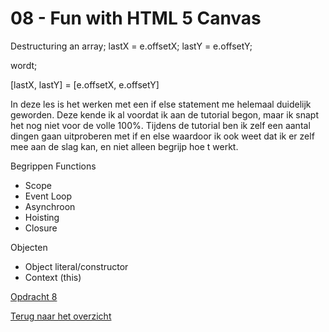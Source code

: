# 08 - Fun with HTML 5 Canvas

Destructuring an array;
lastX = e.offsetX;
lastY = e.offsetY;

wordt;

[lastX, lastY] = [e.offsetX, e.offsetY]

In deze les is het werken met een if else statement me helemaal duidelijk geworden. Deze kende ik al voordat ik aan de tutorial begon, maar ik snapt het nog niet voor de volle 100%. Tijdens de tutorial ben ik zelf een aantal dingen gaan uitproberen met if en else waardoor ik ook weet dat ik er zelf mee aan de slag kan, en niet alleen begrijp hoe t werkt. 

Begrippen
Functions
-	Scope
-	Event Loop
-	Asynchroon
-	Hoisting
-	Closure

Objecten
-	Object literal/constructor
-	Context (this)

[Opdracht 8](https://zeijls.github.io/SRPWesBos/08/index-START.html) <br>

[Terug naar het overzicht](https://zeijls.github.io/SRPWesBos/)